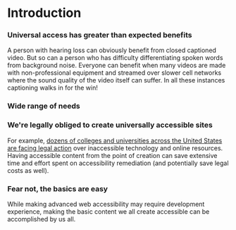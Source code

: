 # Introduction

### Universal access has greater than expected benefits

A person with hearing loss can obviously benefit from closed captioned video. But so can a person who has difficulty differentiating spoken words from background noise. Everyone can benefit when many videos are made with non-professional equipment and streamed over slower cell networks where the sound quality of the video itself can suffer. In all these instances captioning walks in for the win!

### **Wide range of needs**

### **We're legally obliged to create universally accessible sites**

For example, [dozens of colleges and universities across the United States are facing legal action](https://www.d.umn.edu/~lcarlson/atteam/lawsuits.html) over inaccessible technology and online resources. Having accessible content from the point of creation can save extensive time and effort spent on accessibility remediation \(and potentially save legal costs as well\).

### **Fear not, the basics are easy**

While making advanced web accessibility may require development experience, making the basic content we all create accessible can be accomplished by us all.

